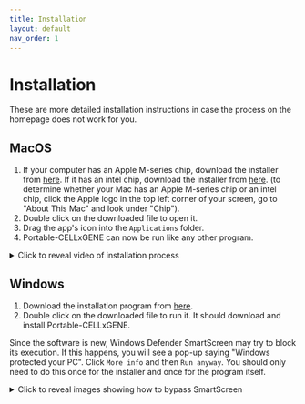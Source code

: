 ```yaml
---
title: Installation
layout: default
nav_order: 1
---
```


# Installation

These are more detailed installation instructions in case the process on the
homepage does not work for you.

## MacOS

1. If your computer has an Apple M-series chip, download the installer from
   [here](https://github.com/george-hall-ucl/portable-cellxgene/releases/latest/download/Install-Portable-CELLxGENE-MacOS-apple-silicon.dmg).
   If it has an intel chip, download the installer from
   [here](https://github.com/george-hall-ucl/portable-cellxgene/releases/latest/download/Install-Portable-CELLxGENE-MacOS-intel.dmg).
   (to determine whether your Mac has an Apple M-series chip or an intel chip,
   click the Apple logo in the top left corner of your screen, go to "About
   This Mac" and look under "Chip").
2. Double click on the downloaded file to open it.
3. Drag the app's icon into the `Applications` folder.
4. Portable-CELLxGENE can now be run like any other program.

<details>
<summary>Click to reveal video of installation process</summary>
<kbd><img src="assets/images/Portable-CELLxGENE_MacOS_Installation.gif" alt="Gif showing installation process on MacOS."></kbd>
</details>

## Windows

1. Download the installation program from
   [here](https://github.com/george-hall-ucl/portable-cellxgene/releases/download/v1.4/Install-Portable-CELLxGENE-Windows_v1_4.exe).
2. Double click on the downloaded file to run it. It should download and
   install Portable-CELLxGENE.

Since the software is new, Windows Defender SmartScreen may try to block its
execution. If this happens, you will see a pop-up saying "Windows protected
your PC". Click `More info` and then `Run anyway`. You should only need to do
this once for the installer and once for the program itself.

<details>
<summary>Click to reveal images showing how to bypass SmartScreen</summary>
    <center>
    <kbd><img src="assets/images/smartscreen1.png" alt="Image showing the first step of disabling SmartScreen." width=400></kbd>
    <kbd><img src="assets/images/smartscreen2.png" alt="Image showing the second step of disabling SmartScreen." width=400></kbd>
    </center>
</details>
